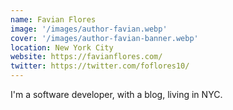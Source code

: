 ```yaml
---
name: Favian Flores
image: '/images/author-favian.webp'
cover: '/images/author-favian-banner.webp'
location: New York City
website: https://favianflores.com/
twitter: https://twitter.com/foflores10/
---
```


I'm a software developer, with a blog, living in NYC.
